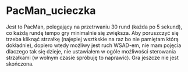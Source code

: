 # PacMan_ucieczka

Jest to PacMan, polegający na przetrwaniu 30 rund (każda po 5 sekund), co każdą rundę tempo gry minimalnie się zwiększa.
Aby poruszczyć się trzeba kliknąć strzałkę (najepiej wsztkskie na raz bo nie pamiętam którą dokładnie), dopiero wtedy możliwy jest ruch WSAD-em, nie mam pojęcia dlaczego 
tak się dzieje, nie ustawiałem w ogóle możliwości sterowania strzałkami (w wolnym czasie spróbuję to naprawić).
Gra jeszcze nie jest skończona.
